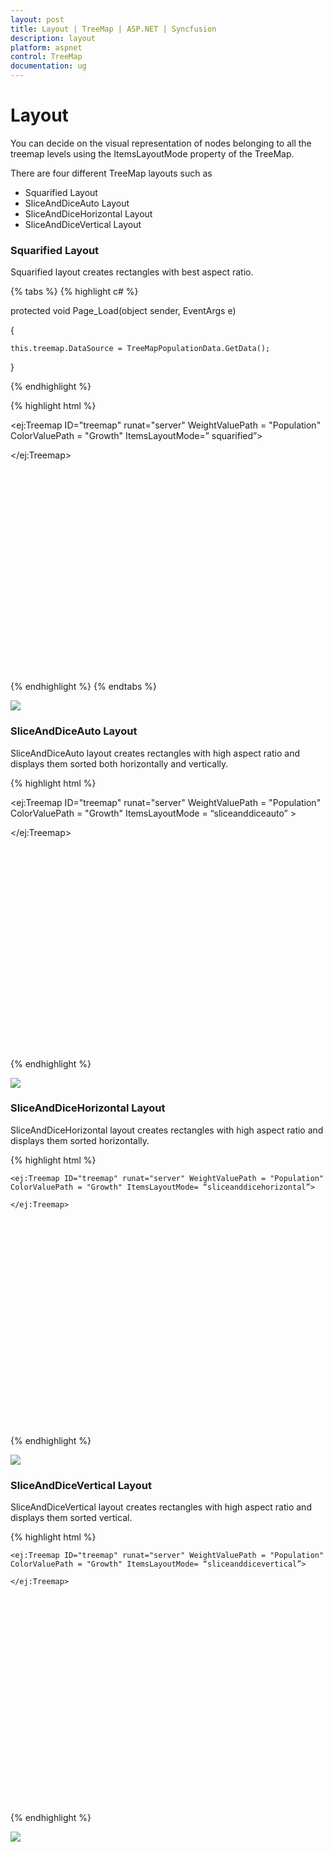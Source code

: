 ```yaml
---
layout: post
title: Layout | TreeMap | ASP.NET | Syncfusion
description: layout
platform: aspnet
control: TreeMap
documentation: ug
---
```


# Layout

You can decide on the visual representation of nodes belonging to all the treemap levels using the ItemsLayoutMode property of the TreeMap.

There are four different TreeMap layouts such as

* Squarified Layout
* SliceAndDiceAuto Layout
* SliceAndDiceHorizontal Layout
* SliceAndDiceVertical Layout

### Squarified Layout

Squarified layout creates rectangles with best aspect ratio.

{% tabs %}
{% highlight c# %}

protected void Page_Load(object sender, EventArgs e)

{

    this.treemap.DataSource = TreeMapPopulationData.GetData();



}

{% endhighlight %}

{% highlight html %}

<div style="min-height:404px">

<ej:Treemap ID="treemap" runat="server" WeightValuePath = "Population" ColorValuePath = "Growth" ItemsLayoutMode=” squarified”>

</ej:Treemap>

</div>

{% endhighlight %}
{% endtabs %}

![](Layout_images/Layout_img1.png)

### SliceAndDiceAuto Layout

SliceAndDiceAuto layout creates rectangles with high aspect ratio and displays them sorted both horizontally and vertically.


{% highlight html %}

<div style="min-height:404px">

<ej:Treemap ID="treemap" runat="server" WeightValuePath = "Population" ColorValuePath = "Growth" ItemsLayoutMode = “sliceanddiceauto” >

</ej:Treemap>

</div> 


{% endhighlight %}

![](Layout_images/Layout_img2.png) 

### SliceAndDiceHorizontal Layout

SliceAndDiceHorizontal layout creates rectangles with high aspect ratio and displays them sorted horizontally.

{% highlight html %}

<div style="min-height:404px">

    <ej:Treemap ID="treemap" runat="server" WeightValuePath = "Population" ColorValuePath = "Growth" ItemsLayoutMode= “sliceanddicehorizontal”>

    </ej:Treemap>

</div> 

{% endhighlight %}


 ![](Layout_images/Layout_img3.png) 



### SliceAndDiceVertical Layout

SliceAndDiceVertical layout creates rectangles with high aspect ratio and displays them sorted vertical.

{% highlight html %}

<div style="min-height:404px">

    <ej:Treemap ID="treemap" runat="server" WeightValuePath = "Population" ColorValuePath = "Growth" ItemsLayoutMode= “sliceanddicevertical”>

    </ej:Treemap>

</div> 

{% endhighlight  %}


![](Layout_images/Layout_img4.png) 